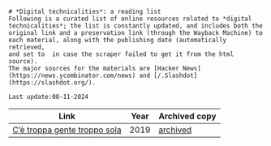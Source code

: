 
    # *Digital technicalities*: a reading list
    Following is a curated list of online resources related to *digital technicalities*; the list is constantly updated, and includes both the 
    original link and a preservation link (through the Wayback Machine) to each material, along with the publishing date (automatically retrieved, 
    and set to  in case the scraper failed to get it from the html source).   
    The major sources for the materials are [Hacker News](https://news.ycombinator.com/news) and [/.Slashdot](https://slashdot.org/).

    Last update:08-11-2024
    
| Link | Year | Archived copy|
|------|------|--------------|
| [C’è troppa gente troppo sola](https://www.internazionale.it/opinione/annamaria-testa/2019/05/27/solitudine-emergenza) | 2019 | [archived](https://web.archive.org/web/20241107111650/https://www.internazionale.it/opinione/annamaria-testa/2019/05/27/solitudine-emergenza) |
